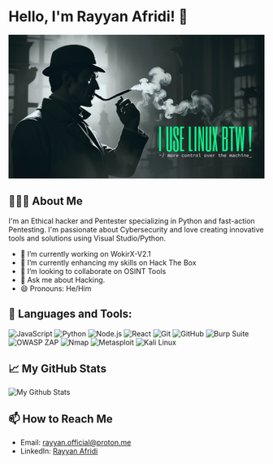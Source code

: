 # Hello, I'm Rayyan Afridi! 👋

![Your Banner Image if you have one](https://github.com/Ray0x01/Picture/blob/main/438100595_7597096127022909_2545304076164165838_n.jpg)

## 👨🏻‍💻 About Me

I'm an Ethical hacker and Pentester specializing in Python and fast-action Pentesting. I'm passionate about Cybersecurity and love creating innovative tools and solutions using Visual Studio/Python.

- 🔭 I’m currently working on WokirX-V2.1
- 🌱 I’m currently enhancing my skills on Hack The Box
- 👯 I’m looking to collaborate on OSINT Tools
- 💬 Ask me about Hacking.
- 😄 Pronouns: He/Him

## 🚀 Languages and Tools:

![JavaScript](https://img.shields.io/badge/-JavaScript-black?style=flat-square&logo=javascript)
![Python](https://img.shields.io/badge/-Python-black?style=flat-square&logo=Python)
![Node.js](https://img.shields.io/badge/-Node.js-black?style=flat-square&logo=node.js)
![React](https://img.shields.io/badge/-React-black?style=flat-square&logo=react)
![Git](https://img.shields.io/badge/-Git-black?style=flat-square&logo=git)
![GitHub](https://img.shields.io/badge/-GitHub-181717?style=flat-square&logo=github)
![Burp Suite](https://img.shields.io/badge/-Burp%20Suite-black?style=flat-square&logo=burpsuite&logoColor=red)
![OWASP ZAP](https://img.shields.io/badge/-OWASP%20ZAP-black?style=flat-square&logo=owasp)
![Nmap](https://img.shields.io/badge/-Nmap-black?style=flat-square&logo=nmap)
![Metasploit](https://img.shields.io/badge/-Metasploit-black?style=flat-square&logo=metasploit)
![Kali Linux](https://img.shields.io/badge/-Kali%20Linux-557C94?style=flat-square&logo=kali-linux)

## 📈 My GitHub Stats

![My Github Stats](https://github-readme-stats.vercel.app/api?username=Ray0x01&show_icons=true&theme=radical)

## 📫 How to Reach Me

- Email: [rayyan.official@proton.me](mailto:rayyan.official@proton.me)
- LinkedIn: [Rayyan Afridi](https://www.linkedin.com/in/pentesterxrayyan/)
